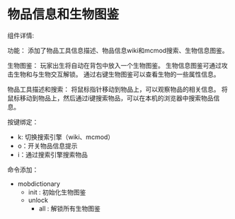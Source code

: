 # 物品信息和生物图鉴
组件详情:

功能：
添加了物品工具信息描述、物品信息wiki和mcmod搜索、生物信息图鉴。

生物图鉴：
玩家出生将自动在背包中放入一个生物图鉴。
生物信息图鉴可通过攻击生物和与生物交互解锁。
通过右键生物图鉴可以查看生物的一些属性信息。


物品工具描述和搜索：
将鼠标指针移动到物品上，可以观察物品的相关信息。
将鼠标移动到物品上，然后通过i键搜索物品，可以在本机的浏览器中搜索物品信息。


按键绑定：
* k: 切换搜索引擎（wiki、mcmod）
* o：开关物品信息提示
* i：通过搜索引擎搜索物品

命令添加：
* mobdictionary
  * init : 初始化生物图鉴
  * unlock 
    * all : 解锁所有生物图鉴
